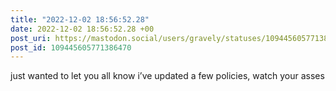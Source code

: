 ```yaml
---
title: "2022-12-02 18:56:52.28"
date: 2022-12-02 18:56:52.28 +00
post_uri: https://mastodon.social/users/gravely/statuses/109445605771386470
post_id: 109445605771386470
---
```

just wanted to let you all know i’ve updated a few policies, watch your asses


